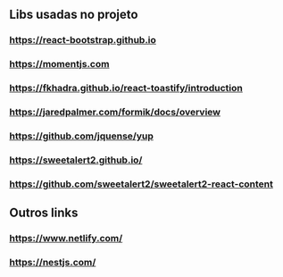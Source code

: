 ## Libs usadas no projeto

### https://react-bootstrap.github.io

### https://momentjs.com

### https://fkhadra.github.io/react-toastify/introduction

### https://jaredpalmer.com/formik/docs/overview

### https://github.com/jquense/yup

### https://sweetalert2.github.io/

### https://github.com/sweetalert2/sweetalert2-react-content

## Outros links

### https://www.netlify.com/

### https://nestjs.com/
